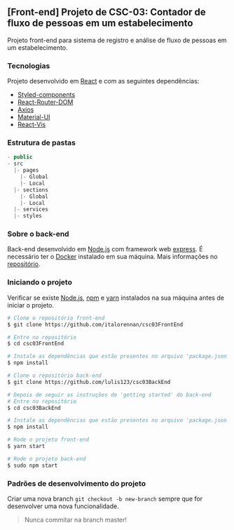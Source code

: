 ## [Front-end] Projeto de CSC-03: Contador de fluxo de pessoas em um estabelecimento
Projeto front-end para sistema de registro e análise de fluxo de pessoas em um estabelecimento.

### Tecnologias
Projeto desenvolvido em [React](https://reactjs.org) e com as seguintes dependências:
- [Styled-components](https://styled-components.com/)
- [React-Router-DOM](https://reacttraining.com/react-router/)
- [Axios](https://github.com/axios/axios)
- [Material-UI](https://material-ui.com/)
- [React-Vis](https://uber.github.io/react-vis/)

### Estrutura de pastas
```js
- public
- src
  |- pages
    |- Global
    |- Local
  |- sections
    |- Global
    |- Local
  |- services
  |- styles
```

### Sobre o back-end
Back-end desenvolvido em [Node.js](https://nodejs.org/en/) com framework web [express](https://expressjs.com/pt-br/). É necessário ter o [Docker](https://docker.com) instalado em sua máquina.
Mais informações no [repositório](https://github.com/lulis123/csc03BackEnd).

### Iniciando o projeto
Verificar se existe [Node.js](https://nodejs.org/en/), [npm](https://www.npmjs.com/) e [yarn](https://yarnpkg.com/) instalados na sua máquina antes de iniciar o projeto.
```bash
# Clone o repositório front-end
$ git clone https://github.com/italorennan/csc03FrontEnd

# Entre no repositório
$ cd csc03FrontEnd

# Instale as dependências que estão presentes no arquivo 'package.json'
$ npm install

# Clone o repositório back-end
$ git clone https://github.com/lulis123/csc03BackEnd

# Depois de seguir as instruções de 'getting started' do back-end
# Entre no repositório
$ cd csc03BackEnd

# Instale as dependências que estão presentes no arquivo 'package.json'
$ npm install

# Rode o projeto front-end
$ yarn start

# Rode o projeto back-end
$ sudo npm start
```

### Padrões de desenvolvimento do projeto
Criar uma nova branch `git checkout -b new-branch` sempre que for desenvolver uma nova funcionalidade.
> Nunca commitar na branch master!
